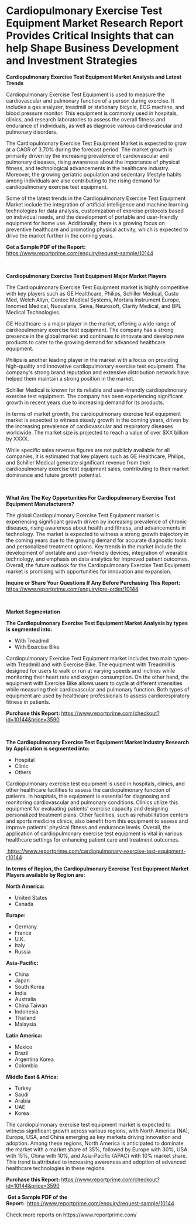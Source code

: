 <p><h1>Cardiopulmonary Exercise Test Equipment Market Research Report Provides Critical Insights that can help Shape Business Development and Investment Strategies</h1></p><p><strong>Cardiopulmonary Exercise Test Equipment Market Analysis and Latest Trends</strong></p>
<p><p>Cardiopulmonary Exercise Test Equipment is used to measure the cardiovascular and pulmonary function of a person during exercise. It includes a gas analyzer, treadmill or stationary bicycle, ECG machine, and blood pressure monitor. This equipment is commonly used in hospitals, clinics, and research laboratories to assess the overall fitness and endurance of individuals, as well as diagnose various cardiovascular and pulmonary disorders.</p><p>The Cardiopulmonary Exercise Test Equipment Market is expected to grow at a CAGR of 3.70% during the forecast period. The market growth is primarily driven by the increasing prevalence of cardiovascular and pulmonary diseases, rising awareness about the importance of physical fitness, and technological advancements in the healthcare industry. Moreover, the growing geriatric population and sedentary lifestyle habits among individuals are also contributing to the rising demand for cardiopulmonary exercise test equipment.</p><p>Some of the latest trends in the Cardiopulmonary Exercise Test Equipment Market include the integration of artificial intelligence and machine learning technologies for data analysis, customization of exercise protocols based on individual needs, and the development of portable and user-friendly equipment for home use. Additionally, there is a growing focus on preventive healthcare and promoting physical activity, which is expected to drive the market further in the coming years.</p></p>
<p><strong>Get a Sample PDF of the Report:&nbsp;</strong> <a href="https://www.reportprime.com/enquiry/request-sample/10144">https://www.reportprime.com/enquiry/request-sample/10144</a></p>
<p>&nbsp;</p>
<p><strong>Cardiopulmonary Exercise Test Equipment Major Market Players</strong></p>
<p><p>The Cardiopulmonary Exercise Test Equipment market is highly competitive with key players such as GE Healthcare, Philips, Schiller Medical, Custo Med, Welch Allyn, Contec Medical Systems, Mortara Instrument Europe, Innomed Medical, Nuovalaris, Seiva, Neurosoft, Clarity Medical, and BPL Medical Technologies. </p><p>GE Healthcare is a major player in the market, offering a wide range of cardiopulmonary exercise test equipment. The company has a strong presence in the global market and continues to innovate and develop new products to cater to the growing demand for advanced healthcare equipment. </p><p>Philips is another leading player in the market with a focus on providing high-quality and innovative cardiopulmonary exercise test equipment. The company's strong brand reputation and extensive distribution network have helped them maintain a strong position in the market.</p><p>Schiller Medical is known for its reliable and user-friendly cardiopulmonary exercise test equipment. The company has been experiencing significant growth in recent years due to increasing demand for its products.</p><p>In terms of market growth, the cardiopulmonary exercise test equipment market is expected to witness steady growth in the coming years, driven by the increasing prevalence of cardiovascular and respiratory diseases worldwide. The market size is projected to reach a value of over $XX billion by XXXX.</p><p>While specific sales revenue figures are not publicly available for all companies, it is estimated that key players such as GE Healthcare, Philips, and Schiller Medical generate significant revenue from their cardiopulmonary exercise test equipment sales, contributing to their market dominance and future growth potential.</p></p>
<p>&nbsp;</p>
<p><strong>What Are The Key Opportunities For Cardiopulmonary Exercise Test Equipment Manufacturers?</strong></p>
<p><p>The global Cardiopulmonary Exercise Test Equipment market is experiencing significant growth driven by increasing prevalence of chronic diseases, rising awareness about health and fitness, and advancements in technology. The market is expected to witness a strong growth trajectory in the coming years due to the growing demand for accurate diagnostic tools and personalized treatment options. Key trends in the market include the development of portable and user-friendly devices, integration of wearable technology, and emphasis on data analytics for improved patient outcomes. Overall, the future outlook for the Cardiopulmonary Exercise Test Equipment market is promising with opportunities for innovation and expansion.</p></p>
<p><strong>Inquire or Share Your Questions If Any Before Purchasing This Report:</strong> <a href="https://www.reportprime.com/enquiry/pre-order/10144">https://www.reportprime.com/enquiry/pre-order/10144</a></p>
<p>&nbsp;</p>
<p><strong>Market Segmentation</strong></p>
<p><strong>The Cardiopulmonary Exercise Test Equipment Market Analysis by types is segmented into:</strong></p>
<p><ul><li>With Treadmill</li><li>With Exercise Bike</li></ul></p>
<p><p>Cardiopulmonary Exercise Test Equipment market includes two main types- with Treadmill and with Exercise Bike. The equipment with Treadmill is designed for users to walk or run at varying speeds and inclines while monitoring their heart rate and oxygen consumption. On the other hand, the equipment with Exercise Bike allows users to cycle at different intensities while measuring their cardiovascular and pulmonary function. Both types of equipment are used by healthcare professionals to assess cardiorespiratory fitness in patients.</p></p>
<p><strong>Purchase this Report:&nbsp;</strong><a href="https://www.reportprime.com/checkout?id=10144&price=3590">https://www.reportprime.com/checkout?id=10144&price=3590</a></p>
<p>&nbsp;</p>
<p><strong>The Cardiopulmonary Exercise Test Equipment Market Industry Research by Application is segmented into:</strong></p>
<p><ul><li>Hospital</li><li>Clinic</li><li>Others</li></ul></p>
<p><p>Cardiopulmonary exercise test equipment is used in hospitals, clinics, and other healthcare facilities to assess the cardiopulmonary function of patients. In hospitals, this equipment is essential for diagnosing and monitoring cardiovascular and pulmonary conditions. Clinics utilize this equipment for evaluating patients' exercise capacity and designing personalized treatment plans. Other facilities, such as rehabilitation centers and sports medicine clinics, also benefit from this equipment to assess and improve patients' physical fitness and endurance levels. Overall, the application of cardiopulmonary exercise test equipment is vital in various healthcare settings for enhancing patient care and treatment outcomes.</p></p>
<p><a href="https://www.reportprime.com/cardiopulmonary-exercise-test-equipment-r10144">&nbsp;https://www.reportprime.com/cardiopulmonary-exercise-test-equipment-r10144</a></p>
<p><strong>In terms of Region, the Cardiopulmonary Exercise Test Equipment Market Players available by Region are:</strong></p>
<p>
    <p> <strong> North America: </strong>
        <ul>
            <li>United States</li>
            <li>Canada</li>
        </ul>
        </p> 
    <p> <strong> Europe: </strong>
        <ul>
            <li>Germany</li>
            <li>France</li>
            <li>U.K.</li>
            <li>Italy</li>
            <li>Russia</li>
        </ul>
        </p> 
    <p> <strong> Asia-Pacific: </strong>
        <ul>
            <li>China</li>
            <li>Japan</li>
            <li>South Korea</li>
            <li>India</li>
            <li>Australia</li>
            <li>China Taiwan</li>
            <li>Indonesia</li>
            <li>Thailand</li>
            <li>Malaysia</li>
        </ul>
        </p> 
    <p> <strong> Latin America: </strong>
        <ul>
            <li>Mexico</li>
            <li>Brazil</li>
            <li>Argentina Korea</li>
            <li>Colombia</li>
        </ul>
        </p> 
    <p> <strong> Middle East & Africa: </strong>
        <ul>
            <li>Turkey</li>
            <li>Saudi</li>
            <li>Arabia</li>
            <li>UAE</li>
            <li>Korea</li>
        </ul>
    </p>
    </p>
<p><p>The cardiopulmonary exercise test equipment market is expected to witness significant growth across various regions, with North America (NA), Europe, USA, and China emerging as key markets driving innovation and adoption. Among these regions, North America is anticipated to dominate the market with a market share of 35%, followed by Europe with 30%, USA with 15%, China with 10%, and Asia-Pacific (APAC) with 10% market share. This trend is attributed to increasing awareness and adoption of advanced healthcare technologies in these regions.</p></p>
<p><strong>Purchase this Report: </strong><a href="https://www.reportprime.com/checkout?id=10144&price=3590">https://www.reportprime.com/checkout?id=10144&price=3590</a></p>
<p>&nbsp;<strong>Get a Sample PDF of the Report:&nbsp;&nbsp;</strong><a href="https://www.reportprime.com/enquiry/request-sample/10144">https://www.reportprime.com/enquiry/request-sample/10144</a></p>
<p><strong></strong></p>
<p>Check more reports on https://www.reportprime.com/</p>
